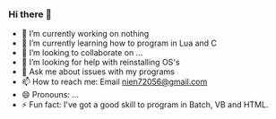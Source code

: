 ### Hi there 👋

<!--
**michelle1574/michelle1574** is a ✨ _special_ ✨ repository because its `README.md` (this file) appears on your GitHub profile.

Here are some ideas to get you started:

- 🔭 I’m currently working on ...
- 🌱 I’m currently learning ...
- 👯 I’m looking to collaborate on ...
- 🤔 I’m looking for help with ...
- 💬 Ask me about ...
- 📫 How to reach me: ...
- 😄 Pronouns: ...
- ⚡ Fun fact: ...
-->
- 🔭 I’m currently working on nothing
- 🌱 I’m currently learning how to program in Lua and C
- 👯 I’m looking to collaborate on ...
- 🤔 I’m looking for help with reinstalling OS's
- 💬 Ask me about issues with my programs
- 📫 How to reach me: Email nien72056@gmail.com
- 😄 Pronouns: ...
- ⚡ Fun fact: I've got a good skill to program in Batch, VB and HTML.
